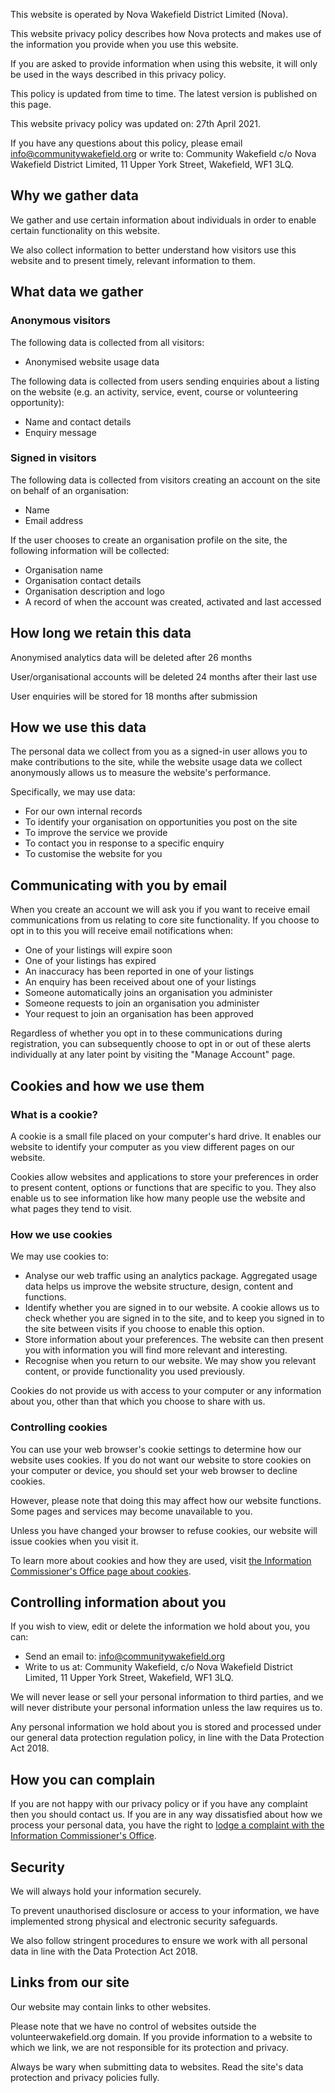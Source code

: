 This website is operated by Nova Wakefield District Limited (Nova).

This website privacy policy describes how Nova protects and makes use of the information you provide when you use this website.

If you are asked to provide information when using this website, it will only be used in the ways described in this privacy policy.

This policy is updated from time to time. The latest version is published on this page.

This website privacy policy was updated on: 27th April 2021.

If you have any questions about this policy, please email info@communitywakefield.org or write to: Community Wakefield c/o Nova Wakefield District Limited, 11 Upper York Street, Wakefield, WF1 3LQ.

Why we gather data
------------------

We gather and use certain information about individuals in order to enable certain functionality on this website.

We also collect information to better understand how visitors use this website and to present timely, relevant information to them.

What data we gather
-------------------

### Anonymous visitors

The following data is collected from all visitors:

-   Anonymised website usage data

The following data is collected from users sending enquiries about a listing on the website (e.g. an activity, service, event, course or volunteering opportunity):

-   Name and contact details
-   Enquiry message

### Signed in visitors

The following data is collected from visitors creating an account on the site on behalf of an organisation:

-   Name
-   Email address

If the user chooses to create an organisation profile on the site, the following information will be collected:

-   Organisation name
-   Organisation contact details
-   Organisation description and logo
-   A record of when the account was created, activated and last accessed

How long we retain this data
----------------------------

Anonymised analytics data will be deleted after 26 months

User/organisational accounts will be deleted 24 months after their last use

User enquiries will be stored for 18 months after submission

How we use this data
--------------------

The personal data we collect from you as a signed-in user allows you to make contributions to the site, while the website usage data we collect anonymously allows us to measure the website's performance.

Specifically, we may use data:

-   For our own internal records
-   To identify your organisation on opportunities you post on the site
-   To improve the service we provide
-   To contact you in response to a specific enquiry
-   To customise the website for you


Communicating with you by email
-------------------------------

When you create an account we will ask you if you want to receive email communications from us relating to core site functionality. If you choose to opt in to this you will receive email notifications when:

- One of your listings will expire soon
- One of your listings has expired
- An inaccuracy has been reported in one of your listings
- An enquiry has been received about one of your listings
- Someone automatically joins an organisation you administer
- Someone requests to join an organisation you administer
- Your request to join an organisation has been approved

Regardless of whether you opt in to these communications during registration, you can subsequently choose to opt in or out of these alerts individually at any later point by visiting the "Manage Account" page.

Cookies and how we use them
---------------------------

### What is a cookie?

A cookie is a small file placed on your computer's hard drive. It enables our website to identify your computer as you view different pages on our website.

Cookies allow websites and applications to store your preferences in order to present content, options or functions that are specific to you. They also enable us to see information like how many people use the website and what pages they tend to visit.

### How we use cookies

We may use cookies to:

-   Analyse our web traffic using an analytics package. Aggregated usage data helps us improve the website structure, design, content and functions.
-   Identify whether you are signed in to our website. A cookie allows us to check whether you are signed in to the site, and to keep you signed in to the site between visits if you choose to enable this option.
-   Store information about your preferences. The website can then present you with information you will find more relevant and interesting.
-   Recognise when you return to our website. We may show you relevant content, or provide functionality you used previously.

Cookies do not provide us with access to your computer or any information about you, other than that which you choose to share with us.

### Controlling cookies

You can use your web browser's cookie settings to determine how our website uses cookies. If you do not want our website to store cookies on your computer or device, you should set your web browser to decline cookies.

However, please note that doing this may affect how our website functions. Some pages and services may become unavailable to you.

Unless you have changed your browser to refuse cookies, our website will issue cookies when you visit it.

To learn more about cookies and how they are used, visit [the Information Commissioner's Office page about cookies](https://ico.org.uk/your-data-matters/online/cookies/).

Controlling information about you
---------------------------------

If you wish to view, edit or delete the information we hold about you, you can:

-   Send an email to: info@communitywakefield.org 
-   Write to us at: Community Wakefield, c/o Nova Wakefield District Limited, 11 Upper York Street, Wakefield, WF1 3LQ.

We will never lease or sell your personal information to third parties, and we will never distribute your personal information unless the law requires us to.

Any personal information we hold about you is stored and processed under our general data protection regulation policy, in line with the Data Protection Act 2018.

How you can complain
--------------------

If you are not happy with our privacy policy or if you have any complaint then you should contact us. If you are in any way dissatisfied about how we process your personal data, you have the right to [lodge a complaint with the Information Commissioner's Office](https://ico.org.uk/concerns/).

Security
--------

We will always hold your information securely.

To prevent unauthorised disclosure or access to your information, we have implemented strong physical and electronic security safeguards.

We also follow stringent procedures to ensure we work with all personal data in line with the Data Protection Act 2018.

Links from our site
-------------------

Our website may contain links to other websites.

Please note that we have no control of websites outside the volunteerwakefield.org domain. If you provide information to a website to which we link, we are not responsible for its protection and privacy.

Always be wary when submitting data to websites. Read the site's data protection and privacy policies fully.
